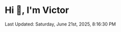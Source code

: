 <h1>Hi 👋, I'm Victor </h1>

<!--RECENT_ACTIVITY:start-->
<!--RECENT_ACTIVITY:end-->

<!--RECENT_ACTIVITY:last_update-->
Last Updated: Saturday, June 21st, 2025, 8:16:30 PM
<!--RECENT_ACTIVITY:last_update_end-->
